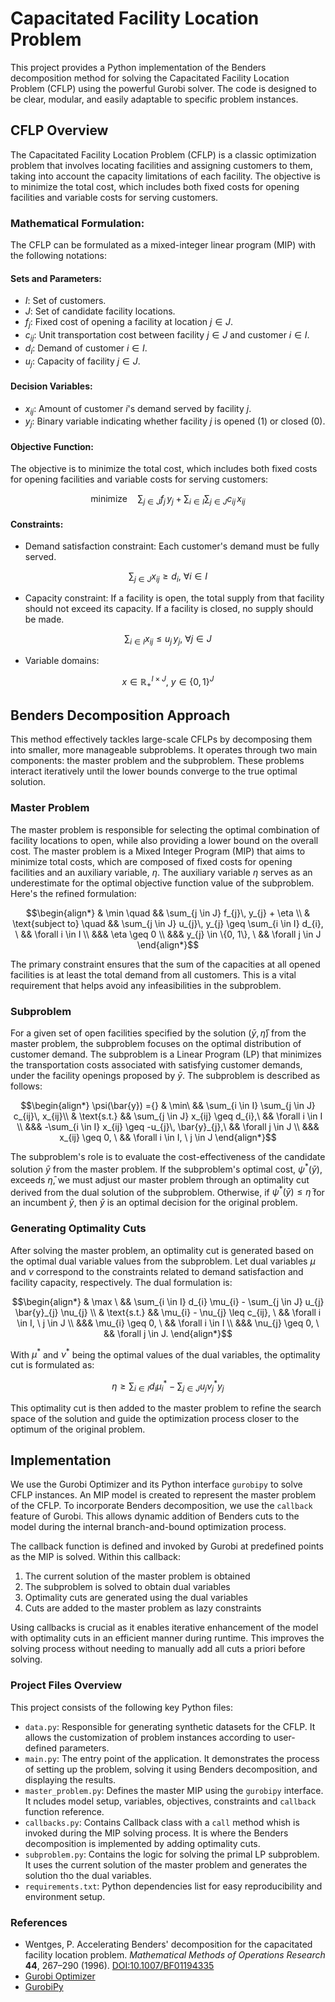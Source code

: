 # Capacitated Facility Location Problem

This project provides a Python implementation of the Benders decomposition method for solving the Capacitated Facility Location Problem (CFLP) using the powerful Gurobi solver. The code is designed to be clear, modular, and easily adaptable to specific problem instances.

## CFLP Overview

The Capacitated Facility Location Problem (CFLP) is a classic optimization problem that involves locating facilities and assigning customers to them, taking into account the capacity limitations of each facility. The objective is to minimize the total cost, which includes both fixed costs for opening facilities and variable costs for serving customers.

### Mathematical Formulation:

The CFLP can be formulated as a mixed-integer linear program (MIP) with the following notations:

#### Sets and Parameters:

- $I$: Set of customers.
- $J$: Set of candidate facility locations.
- $f_{j}$: Fixed cost of opening a facility at location $j \in J$.
- $c_{ij}$: Unit transportation cost between facility $j \in J$ and customer $i \in I$.
- $d_{i}$: Demand of customer $i \in I$.
- $u_{j}$: Capacity of facility $j \in J$.

#### Decision Variables:

- $x_{ij}$: Amount of customer $i$'s demand served by facility $j$.
- $y_{j}$: Binary variable indicating whether facility $j$ is opened (1) or closed (0).

#### Objective Function:

The objective is to minimize the total cost, which includes both fixed costs for opening facilities and variable costs for serving customers:

```math
\text{minimize} \quad \sum_{j \in J} f_{j}\, y_{j} + \sum_{i \in I} \sum_{j \in J} c_{ij}\, x_{ij}
```

#### Constraints:

- Demand satisfaction constraint: Each customer's demand must be fully served. 

```math
\sum_{j \in J} x_{ij} \geq d_{i},\ \forall i \in I
```

- Capacity constraint: If a facility is open, the total supply from that facility should not exceed its capacity. If a facility is closed, no supply should be made. 

```math
\sum_{i \in I} x_{ij} \leq u_{j}\, y_{j},\ \forall j \in J
```

- Variable domains:

```math
x \in \mathbb{R}^{I \times J}_+,\ y \in \{0, 1\}^{J}
```

## Benders Decomposition Approach

This method effectively tackles large-scale CFLPs by decomposing them into smaller, more manageable subproblems. It operates through two main components: the master problem and the subproblem. These problems interact iteratively until the lower bounds converge to the true optimal solution.


### Master Problem

The master problem is responsible for selecting the optimal combination of facility locations to open, while also providing a lower bound on the overall cost. The master problem is a Mixed Integer Program (MIP) that aims to minimize total costs, which are composed of fixed costs for opening facilities and an auxiliary variable, $\eta$. The auxiliary variable $\eta$ serves as an underestimate for the optimal objective function value of the subproblem. Here's the refined formulation:

```math
\begin{align*}
    & \min \quad && \sum_{j \in J} f_{j}\, y_{j} + \eta \\
    & \text{subject to} \quad && \sum_{j \in J} u_{j}\, y_{j} \geq \sum_{i \in I} d_{i}, \ && \forall i \in I \\
    &&& \eta \geq 0 \\
    &&& y_{j} \in \{0, 1\}, \ && \forall j \in J
\end{align*}
```

The primary constraint ensures that the sum of the capacities at all opened facilities is at least the total demand from all customers. This is a vital requirement that helps avoid any infeasibilities in the subproblem.

### Subproblem

For a given set of open facilities specified by the solution $(\bar{y}, \bar{\eta})$ from the master problem, the subproblem focuses on the optimal distribution of customer demand. The subproblem is a Linear Program (LP) that minimizes the transportation costs associated with satisfying customer demands, under the facility openings proposed by $\bar{y}$. The subproblem is described as follows:

```math
\begin{align*}
    \psi(\bar{y}) ={} & \min\ && \sum_{i \in I} \sum_{j \in J} c_{ij}\, x_{ij}\\
    & \text{s.t.} && \sum_{j \in J} x_{ij} \geq d_{i},\ && \forall i \in I \\
    &&& -\sum_{i \in I} x_{ij} \geq -u_{j}\, \bar{y}_{j},\ && \forall j \in J \\
    &&& x_{ij} \geq 0, \ && \forall i \in I, \ j \in J
\end{align*}
```

The subproblem's role is to evaluate the cost-effectiveness of the candidate solution $\bar{y}$ from the master problem. If the subproblem's optimal cost, $\psi^*(\bar{y})$, exceeds $\bar{\eta}$, we must adjust our master problem through an optimality cut derived from the dual solution of the subproblem. Otherwise, if $\psi^*(\bar{y}) \leq \bar{\eta}$ for an incumbent $\bar{y}$, then $\bar{y}$ is an optimal decision for the original problem.

### Generating Optimality Cuts

After solving the master problem, an optimality cut is generated based on the optimal dual variable values from the subproblem. Let dual variables $\mu$ and $\nu$ correspond to the constraints related to demand satisfaction and facility capacity, respectively. The dual formulation is:

```math
\begin{align*}
    & \max \ && \sum_{i \in I} d_{i} \mu_{i} - \sum_{j \in J} u_{j} \bar{y}_{j} \nu_{j} \\
    & \text{s.t.} && \mu_{i} - \nu_{j} \leq c_{ij}, \ && \forall i \in I, \ j \in J \\
    &&& \mu_{i} \geq 0, \ && \forall i \in I \\
    &&& \nu_{j} \geq 0, \ && \forall j \in J.
\end{align*}
```

With $\mu^*$ and $\nu^*$ being the optimal values of the dual variables, the optimality cut is formulated as:

```math
\eta \geq \sum_{i \in I} d_{i} \mu^*_{i} - \sum_{j \in J} u_{j} \nu^*_{j} y_{j}
```

This optimality cut is then added to the master problem to refine the search space of the solution and guide the optimization process closer to the optimum of the original problem.

## Implementation

We use the Gurobi Optimizer and its Python interface `gurobipy` to solve CFLP instances.
An MIP model is created to represent the master problem of the CFLP. To incorporate Benders decomposition, we use the `callback` feature of Gurobi. This allows dynamic addition of Benders cuts to the model during the internal branch-and-bound optimization process.

The callback function is defined and invoked by Gurobi at predefined points as the MIP is solved. Within this callback:

1. The current solution of the master problem is obtained
1. The subproblem is solved to obtain dual variables
1. Optimality cuts are generated using the dual variables
1. Cuts are added to the master problem as lazy constraints

Using callbacks is crucial as it enables iterative enhancement of the model with optimality cuts in an efficient manner during runtime. This improves the solving process without needing to manually add all cuts a priori before solving.

### Project Files Overview

This project consists of the following key Python files:

- `data.py`: Responsible for generating synthetic datasets for the CFLP. It allows the customization of problem instances according to user-defined parameters.
- `main.py`: The entry point of the application. It demonstrates the process of setting up the problem, solving it using Benders decomposition, and displaying the results.
- `master_problem.py`: Defines the master MIP using the `gurobipy` interface. It ncludes model setup, variables, objectives, constraints and `callback` function reference.
- `callbacks.py`: Contains Callback class with a `call` method whish is invoked during the MIP solving process. It is where the Benders decomposition is implemented by adding optimality cuts.
- `subproblem.py`: Contains the logic for solving the primal LP subproblem. It uses the current solution of the master problem and generates the solution tho the dual variables.
- `requirements.txt`: Python dependencies list for easy reproducibility and environment setup.

### References

- Wentges, P. Accelerating Benders' decomposition for the capacitated facility location problem. *Mathematical Methods of Operations Research* **44**, 267–290 (1996). [DOI:10.1007/BF01194335](https://doi.org/10.1007/BF01194335)
- [Gurobi Optimizer](https://www.gurobi.com/solutions/gurobi-optimizer/)
- [GurobiPy](https://pypi.org/project/gurobipy/)
